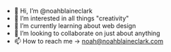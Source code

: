 - 👋 Hi, I’m @noahblaineclark
- 👀 I’m interested in all things "creativity"
- 🌱 I’m currently learning about web design
- 💞️ I’m looking to collaborate on just about anything
- 📫 How to reach me -> noah@noahblaineclark.com

<!---
noahblaineclark/noahblaineclark is a ✨ special ✨ repository because its `README.md` (this file) appears on your GitHub profile.
You can click the Preview link to take a look at your changes.
--->
